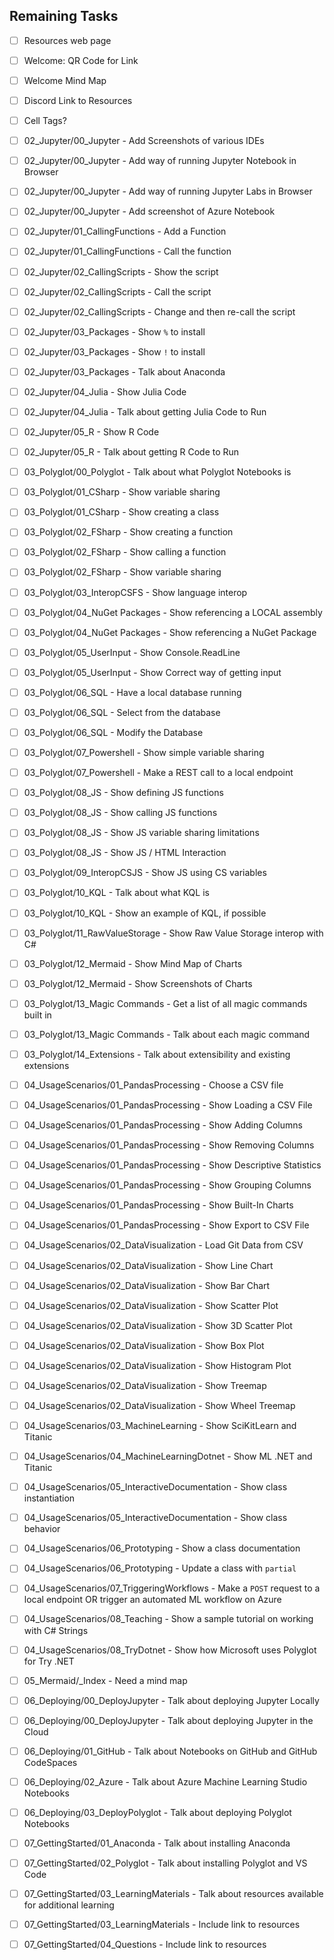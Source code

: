 ## Remaining Tasks

- [ ] Resources web page
- [ ] Welcome: QR Code for Link
- [ ] Welcome Mind Map
- [ ] Discord Link to Resources
- [ ] Cell Tags?

- [ ] 02_Jupyter/00_Jupyter - Add Screenshots of various IDEs
- [ ] 02_Jupyter/00_Jupyter - Add way of running Jupyter Notebook in Browser
- [ ] 02_Jupyter/00_Jupyter - Add way of running Jupyter Labs in Browser
- [ ] 02_Jupyter/00_Jupyter - Add screenshot of Azure Notebook
- [ ] 02_Jupyter/01_CallingFunctions - Add a Function
- [ ] 02_Jupyter/01_CallingFunctions - Call the function
- [ ] 02_Jupyter/02_CallingScripts - Show the script
- [ ] 02_Jupyter/02_CallingScripts - Call the script
- [ ] 02_Jupyter/02_CallingScripts - Change and then re-call the script
- [ ] 02_Jupyter/03_Packages - Show `%` to install
- [ ] 02_Jupyter/03_Packages - Show `!` to install
- [ ] 02_Jupyter/03_Packages - Talk about Anaconda
- [ ] 02_Jupyter/04_Julia - Show Julia Code
- [ ] 02_Jupyter/04_Julia - Talk about getting Julia Code to Run
- [ ] 02_Jupyter/05_R - Show R Code
- [ ] 02_Jupyter/05_R - Talk about getting R Code to Run

- [ ] 03_Polyglot/00_Polyglot - Talk about what Polyglot Notebooks is
- [ ] 03_Polyglot/01_CSharp - Show variable sharing
- [ ] 03_Polyglot/01_CSharp - Show creating a class
- [ ] 03_Polyglot/02_FSharp - Show creating a function
- [ ] 03_Polyglot/02_FSharp - Show calling a function
- [ ] 03_Polyglot/02_FSharp - Show variable sharing
- [ ] 03_Polyglot/03_InteropCSFS - Show language interop
- [ ] 03_Polyglot/04_NuGet Packages - Show referencing a LOCAL assembly
- [ ] 03_Polyglot/04_NuGet Packages - Show referencing a NuGet Package
- [ ] 03_Polyglot/05_UserInput - Show Console.ReadLine
- [ ] 03_Polyglot/05_UserInput - Show Correct way of getting input
- [ ] 03_Polyglot/06_SQL - Have a local database running
- [ ] 03_Polyglot/06_SQL - Select from the database
- [ ] 03_Polyglot/06_SQL - Modify the Database
- [ ] 03_Polyglot/07_Powershell - Show simple variable sharing
- [ ] 03_Polyglot/07_Powershell - Make a REST call to a local endpoint
- [ ] 03_Polyglot/08_JS - Show defining JS functions
- [ ] 03_Polyglot/08_JS - Show calling JS functions
- [ ] 03_Polyglot/08_JS - Show JS variable sharing limitations
- [ ] 03_Polyglot/08_JS - Show JS / HTML Interaction
- [ ] 03_Polyglot/09_InteropCSJS - Show JS using CS variables
- [ ] 03_Polyglot/10_KQL - Talk about what KQL is
- [ ] 03_Polyglot/10_KQL - Show an example of KQL, if possible
- [ ] 03_Polyglot/11_RawValueStorage - Show Raw Value Storage interop with C#
- [ ] 03_Polyglot/12_Mermaid - Show Mind Map of Charts
- [ ] 03_Polyglot/12_Mermaid - Show Screenshots of Charts
- [ ] 03_Polyglot/13_Magic Commands - Get a list of all magic commands built in
- [ ] 03_Polyglot/13_Magic Commands - Talk about each magic command
- [ ] 03_Polyglot/14_Extensions - Talk about extensibility and existing extensions

- [ ] 04_UsageScenarios/01_PandasProcessing - Choose a CSV file
- [ ] 04_UsageScenarios/01_PandasProcessing - Show Loading a CSV File
- [ ] 04_UsageScenarios/01_PandasProcessing - Show Adding Columns
- [ ] 04_UsageScenarios/01_PandasProcessing - Show Removing Columns
- [ ] 04_UsageScenarios/01_PandasProcessing - Show Descriptive Statistics
- [ ] 04_UsageScenarios/01_PandasProcessing - Show Grouping Columns
- [ ] 04_UsageScenarios/01_PandasProcessing - Show Built-In Charts
- [ ] 04_UsageScenarios/01_PandasProcessing - Show Export to CSV File
- [ ] 04_UsageScenarios/02_DataVisualization - Load Git Data from CSV
- [ ] 04_UsageScenarios/02_DataVisualization - Show Line Chart
- [ ] 04_UsageScenarios/02_DataVisualization - Show Bar Chart
- [ ] 04_UsageScenarios/02_DataVisualization - Show Scatter Plot
- [ ] 04_UsageScenarios/02_DataVisualization - Show 3D Scatter Plot
- [ ] 04_UsageScenarios/02_DataVisualization - Show Box Plot
- [ ] 04_UsageScenarios/02_DataVisualization - Show Histogram Plot
- [ ] 04_UsageScenarios/02_DataVisualization - Show Treemap
- [ ] 04_UsageScenarios/02_DataVisualization - Show Wheel Treemap
- [ ] 04_UsageScenarios/03_MachineLearning - Show SciKitLearn and Titanic
- [ ] 04_UsageScenarios/04_MachineLearningDotnet - Show ML .NET and Titanic
- [ ] 04_UsageScenarios/05_InteractiveDocumentation - Show class instantiation
- [ ] 04_UsageScenarios/05_InteractiveDocumentation - Show class behavior
- [ ] 04_UsageScenarios/06_Prototyping - Show a class documentation
- [ ] 04_UsageScenarios/06_Prototyping - Update a class with `partial`
- [ ] 04_UsageScenarios/07_TriggeringWorkflows - Make a `POST` request to a local endpoint OR trigger an automated ML workflow on Azure
- [ ] 04_UsageScenarios/08_Teaching - Show a sample tutorial on working with C# Strings
- [ ] 04_UsageScenarios/08_TryDotnet - Show how Microsoft uses Polyglot for Try .NET

- [ ] 05_Mermaid/_Index - Need a mind map

- [ ] 06_Deploying/00_DeployJupyter - Talk about deploying Jupyter Locally
- [ ] 06_Deploying/00_DeployJupyter - Talk about deploying Jupyter in the Cloud
- [ ] 06_Deploying/01_GitHub - Talk about Notebooks on GitHub and GitHub CodeSpaces
- [ ] 06_Deploying/02_Azure - Talk about Azure Machine Learning Studio Notebooks
- [ ] 06_Deploying/03_DeployPolyglot - Talk about deploying Polyglot Notebooks

- [ ] 07_GettingStarted/01_Anaconda - Talk about installing Anaconda
- [ ] 07_GettingStarted/02_Polyglot - Talk about installing Polyglot and VS Code
- [ ] 07_GettingStarted/03_LearningMaterials - Talk about resources available for additional learning
- [ ] 07_GettingStarted/03_LearningMaterials - Include link to resources
- [ ] 07_GettingStarted/04_Questions - Include link to resources